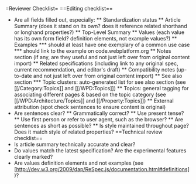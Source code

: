 =Reviewer Checklist=
==Editing checklist==
* Are all fields filled out, especially:
** Standardization status
** Article Summary (does it stand on its own? does it reference related shorthand or longhand properties?)
** Top-Level Summary
** Values (each value has its own form field? definition elements, not example values?)
** Examples
*** should at least have one exemplary of a common use case
*** should link to the example on code.webplatform.org
** Notes section (if any, are they useful and not just left over from original content import)
** Related specifications (including link to any original spec, current recommendation, and editor's draft)
** Compatibility notes (up-to-date and not just left over from original content import)
** See also section
*** Topic clusters: auto-generated list for see also section (see [[/Category:Topics]] and [[/WPD:Topics]])
** Topics: general tagging for associating different pages & based on the topic category (see [[/WPD:Architecture/Topics]] and [[/Property:Topics]])
** External attribution (spot check sentences to ensure content is original)
* Are sentences clear?
** Grammatically correct?
** Use present tense?
** Use first person or refer to user agent, such as the browser?
** Are sentences as short as possible?
** Is style maintained throughout page? Does it match style of related properties?
==Technical review checklist==
* Is article summary technically accurate and clear?
* Do values match the latest specification? Are the experimental features clearly marked?
* Are values definition elements and not examples (see [http://dev.w3.org/2009/dap/ReSpec.js/documentation.html#definitions])?
